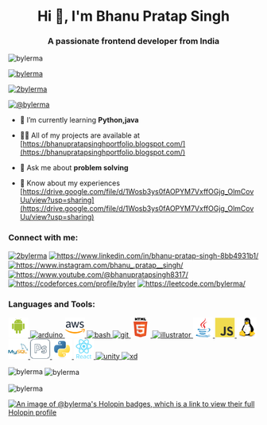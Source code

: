 <h1 align="center">Hi 👋, I'm Bhanu Pratap Singh</h1>
<h3 align="center">A passionate frontend developer from India</h3>

<p align="left"> <img src="https://komarev.com/ghpvc/?username=bylerma&label=Profile%20views&color=0e75b6&style=flat" alt="bylerma" /> </p>

<p align="left"> <a href="https://github.com/ryo-ma/github-profile-trophy"><img src="https://github-profile-trophy.vercel.app/?username=bylerma" alt="bylerma" /></a> </p>

<p align="left"> <a href="https://twitter.com/2bylerma" target="blank"><img src="https://img.shields.io/twitter/follow/2bylerma?logo=twitter&style=for-the-badge" alt="2bylerma" /></a> </p>

<p align="left"> <a href="https://holopin.me/bylerma" target="blank"><img src="https://holopin.io/@bylerma" alt="@bylerma" /></a> </p>



- 🌱 I’m currently learning **Python,java**

- 👨‍💻 All of my projects are available at [https://bhanupratapsinghportfolio.blogspot.com/](https://bhanupratapsinghportfolio.blogspot.com/)

- 💬 Ask me about **problem solving**

- 📄 Know about my experiences [https://drive.google.com/file/d/1Wosb3ys0fAOPYM7VxffOGjg_OlmCovUu/view?usp=sharing](https://drive.google.com/file/d/1Wosb3ys0fAOPYM7VxffOGjg_OlmCovUu/view?usp=sharing)

<h3 align="left">Connect with me:</h3>
<p align="left">
<a href="https://twitter.com/2bylerma" target="blank"><img align="center" src="https://raw.githubusercontent.com/rahuldkjain/github-profile-readme-generator/master/src/images/icons/Social/twitter.svg" alt="2bylerma" height="30" width="40" /></a>
<a href="https://linkedin.com/in/https://www.linkedin.com/in/bhanu-pratap-singh-8bb4931b1/" target="blank"><img align="center" src="https://raw.githubusercontent.com/rahuldkjain/github-profile-readme-generator/master/src/images/icons/Social/linked-in-alt.svg" alt="https://www.linkedin.com/in/bhanu-pratap-singh-8bb4931b1/" height="30" width="40" /></a>
<a href="https://instagram.com/https://www.instagram.com/bhanu_.pratap__singh/" target="blank"><img align="center" src="https://raw.githubusercontent.com/rahuldkjain/github-profile-readme-generator/master/src/images/icons/Social/instagram.svg" alt="https://www.instagram.com/bhanu_.pratap__singh/" height="30" width="40" /></a>
<a href="https://www.youtube.com/c/https://www.youtube.com/@bhanupratapsingh8317/" target="blank"><img align="center" src="https://raw.githubusercontent.com/rahuldkjain/github-profile-readme-generator/master/src/images/icons/Social/youtube.svg" alt="https://www.youtube.com/@bhanupratapsingh8317/" height="30" width="40" /></a>
<a href="https://codeforces.com/profile/https://codeforces.com/profile/byler" target="blank"><img align="center" src="https://raw.githubusercontent.com/rahuldkjain/github-profile-readme-generator/master/src/images/icons/Social/codeforces.svg" alt="https://codeforces.com/profile/byler" height="30" width="40" /></a>
<a href="https://www.leetcode.com/https://leetcode.com/bylerma/" target="blank"><img align="center" src="https://raw.githubusercontent.com/rahuldkjain/github-profile-readme-generator/master/src/images/icons/Social/leet-code.svg" alt="https://leetcode.com/bylerma/" height="30" width="40" /></a>
</p>

<h3 align="left">Languages and Tools:</h3>
<p align="left"> <a href="https://developer.android.com" target="_blank" rel="noreferrer"> <img src="https://raw.githubusercontent.com/devicons/devicon/master/icons/android/android-original-wordmark.svg" alt="android" width="40" height="40"/> </a> <a href="https://www.arduino.cc/" target="_blank" rel="noreferrer"> <img src="https://cdn.worldvectorlogo.com/logos/arduino-1.svg" alt="arduino" width="40" height="40"/> </a> <a href="https://aws.amazon.com" target="_blank" rel="noreferrer"> <img src="https://raw.githubusercontent.com/devicons/devicon/master/icons/amazonwebservices/amazonwebservices-original-wordmark.svg" alt="aws" width="40" height="40"/> </a> <a href="https://www.gnu.org/software/bash/" target="_blank" rel="noreferrer"> <img src="https://www.vectorlogo.zone/logos/gnu_bash/gnu_bash-icon.svg" alt="bash" width="40" height="40"/> </a> <a href="https://git-scm.com/" target="_blank" rel="noreferrer"> <img src="https://www.vectorlogo.zone/logos/git-scm/git-scm-icon.svg" alt="git" width="40" height="40"/> </a> <a href="https://www.w3.org/html/" target="_blank" rel="noreferrer"> <img src="https://raw.githubusercontent.com/devicons/devicon/master/icons/html5/html5-original-wordmark.svg" alt="html5" width="40" height="40"/> </a> <a href="https://www.adobe.com/in/products/illustrator.html" target="_blank" rel="noreferrer"> <img src="https://www.vectorlogo.zone/logos/adobe_illustrator/adobe_illustrator-icon.svg" alt="illustrator" width="40" height="40"/> </a> <a href="https://www.java.com" target="_blank" rel="noreferrer"> <img src="https://raw.githubusercontent.com/devicons/devicon/master/icons/java/java-original.svg" alt="java" width="40" height="40"/> </a> <a href="https://developer.mozilla.org/en-US/docs/Web/JavaScript" target="_blank" rel="noreferrer"> <img src="https://raw.githubusercontent.com/devicons/devicon/master/icons/javascript/javascript-original.svg" alt="javascript" width="40" height="40"/> </a> <a href="https://www.linux.org/" target="_blank" rel="noreferrer"> <img src="https://raw.githubusercontent.com/devicons/devicon/master/icons/linux/linux-original.svg" alt="linux" width="40" height="40"/> </a> <a href="https://www.mysql.com/" target="_blank" rel="noreferrer"> <img src="https://raw.githubusercontent.com/devicons/devicon/master/icons/mysql/mysql-original-wordmark.svg" alt="mysql" width="40" height="40"/> </a> <a href="https://www.photoshop.com/en" target="_blank" rel="noreferrer"> <img src="https://raw.githubusercontent.com/devicons/devicon/master/icons/photoshop/photoshop-line.svg" alt="photoshop" width="40" height="40"/> </a> <a href="https://www.python.org" target="_blank" rel="noreferrer"> <img src="https://raw.githubusercontent.com/devicons/devicon/master/icons/python/python-original.svg" alt="python" width="40" height="40"/> </a> <a href="https://reactjs.org/" target="_blank" rel="noreferrer"> <img src="https://raw.githubusercontent.com/devicons/devicon/master/icons/react/react-original-wordmark.svg" alt="react" width="40" height="40"/> </a> <a href="https://unity.com/" target="_blank" rel="noreferrer"> <img src="https://www.vectorlogo.zone/logos/unity3d/unity3d-icon.svg" alt="unity" width="40" height="40"/> </a> <a href="https://www.adobe.com/products/xd.html" target="_blank" rel="noreferrer"> <img src="https://cdn.worldvectorlogo.com/logos/adobe-xd.svg" alt="xd" width="40" height="40"/> </a> </p>

<p><img align="left" src="https://github-readme-stats.vercel.app/api/top-langs?username=bylerma&show_icons=true&locale=en&layout=compact" alt="bylerma" /></p>

<p>&nbsp;<img align="center" src="https://github-readme-stats.vercel.app/api?username=bylerma&show_icons=true&locale=en" alt="bylerma" /></p>

<p><img align="center" src="https://github-readme-streak-stats.herokuapp.com/?user=bylerma&" alt="bylerma" /></p>

[![An image of @bylerma's Holopin badges, which is a link to view their full Holopin profile](https://holopin.me/bylerma)](https://holopin.io/@bylerma)
